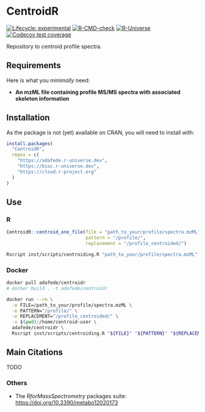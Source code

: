 
<!-- README.md is generated from README.Rmd. Please edit that file -->

# CentroidR

<!-- <img src='https://raw.githubusercontent.com/adafede/CentroidR/main/man/figures/logo.svg' align="right" height="139" /> -->

<!-- badges: start -->

[![Lifecycle:
experimental](https://img.shields.io/badge/lifecycle-experimental-orange.svg)](https://lifecycle.r-lib.org/articles/stages.html#experimental)
[![R-CMD-check](https://github.com/adafede/CentroidR/actions/workflows/R-CMD-check.yaml/badge.svg)](https://github.com/adafede/CentroidR/actions/workflows/R-CMD-check.yaml)
[![R-Universe](https://adafede.r-universe.dev/badges/CentroidR)](https://adafede.r-universe.dev/CentroidR)
[![Codecov test
coverage](https://codecov.io/gh/adafede/CentroidR/graph/badge.svg)](https://app.codecov.io/gh/adafede/CentroidR)
<!-- badges: end -->

Repository to centroid profile spectra.

## Requirements

Here is what you *minimally* need:

- **An mzML file containing profile MS/MS spectra with associated
  skeleton information**

## Installation

As the package is not (yet) available on CRAN, you will need to install
with:

``` r
install.packages(
  "CentroidR",
  repos = c(
    "https://adafede.r-universe.dev",
    "https://bioc.r-universe.dev",
    "https://cloud.r-project.org"
  )
)
```

## Use

### R

``` r
CentroidR::centroid_one_file(file = "path_to_your/profile/spectra.mzML",
                             pattern = "/profile/",
                             replacement = "/profile_centroided/")
```

``` bash
Rscript inst/scripts/centroiding.R "path_to_your/profile/spectra.mzML" "/profile/" "/profile_centroided/"
```

### Docker

``` bash
docker pull adafede/centroidr
# docker build . -t adafede/centroidr
```

``` bash
docker run --rm \
  -e FILE=/path_to_your/profile/spectra.mzML \
  -e PATTERN="/profile/" \
  -e REPLACEMENT="/profile_centroided/" \
  -v $(pwd):/home/centroid-user \
  adafede/centroidr \
  Rscript inst/scripts/centroiding.R "${FILE}" "${PATTERN}" "${REPLACEMENT}"
```

## Main Citations

TODO

### Others

- The *RforMassSpectrometry* packages suite:
  <https://doi.org/10.3390/metabo12020173>
